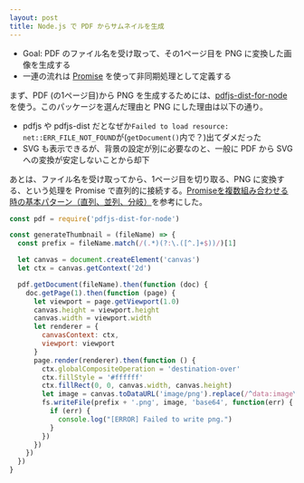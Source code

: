 ```yaml
---
layout: post
title: Node.js で PDF からサムネイルを生成
---
```


* Goal: PDF のファイル名を受け取って、その1ページ目を PNG に変換した画像を生成する
* 一連の流れは [Promise](https://developer.mozilla.org/ja/docs/Web/JavaScript/Guide/Using_promises) を使って非同期処理として定義する



まず、PDF (の1ページ目)から PNG を生成するためには、[pdfjs-dist-for-node](https://www.npmjs.com/package/pdfjs-dist-for-node) を使う。このパッケージを選んだ理由と PNG にした理由は以下の通り。

- pdfjs や pdfjs-dist だとなぜか`Failed to load resource: net::ERR_FILE_NOT_FOUND`が(`getDocument()`内で？)出てダメだった
- SVG も表示できるが、背景の設定が別に必要なのと、一般に PDF から SVG への変換が安定しないことから却下



あとは、ファイル名を受け取ってから、1ページ目を切り取る、PNG に変換する、という処理を Promise で直列的に接続する。[Promiseを複数組み合わせる時の基本パターン（直列、並列、分岐）](https://qiita.com/norami_dream/items/0edfca15c15199921a73)を参考にした。

```js
const pdf = require('pdfjs-dist-for-node')

const generateThumbnail = (fileName) => {
  const prefix = fileName.match(/(.*)(?:\.([^.]+$))/)[1]

  let canvas = document.createElement('canvas')
  let ctx = canvas.getContext('2d')

  pdf.getDocument(fileName).then(function (doc) {
    doc.getPage(1).then(function (page) {
      let viewport = page.getViewport(1.0)
      canvas.height = viewport.height
      canvas.width = viewport.width
      let renderer = {
        canvasContext: ctx,
        viewport: viewport
      }
      page.render(renderer).then(function () {
        ctx.globalCompositeOperation = 'destination-over'
        ctx.fillStyle = '#ffffff'
        ctx.fillRect(0, 0, canvas.width, canvas.height)
        let image = canvas.toDataURL('image/png').replace(/^data:image\/png;base64,/, '')
        fs.writeFile(prefix + '.png', image, 'base64', function(err) {
          if (err) {
            console.log("[ERROR] Failed to write png.")
          }
        })
      })
    })
  })
}
```

